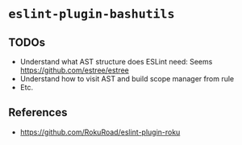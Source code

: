 # `eslint-plugin-bashutils`

## TODOs

- Understand what AST structure does ESLint need: Seems https://github.com/estree/estree
- Understand how to visit AST and build scope manager from rule
- Etc.

## References

- https://github.com/RokuRoad/eslint-plugin-roku
